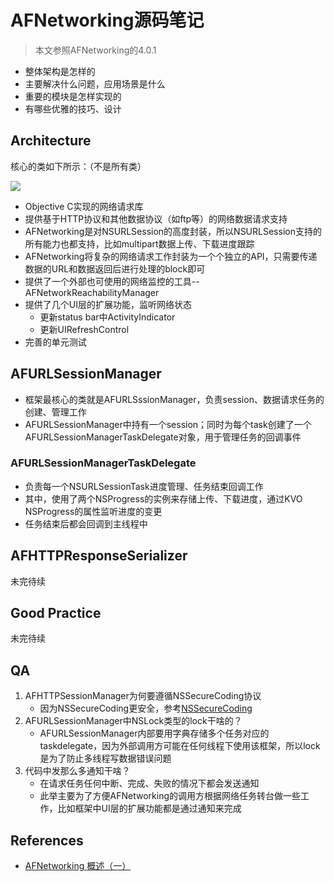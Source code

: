 # AFNetworking源码笔记

> 本文参照AFNetworking的4.0.1

- 整体架构是怎样的
- 主要解决什么问题，应用场景是什么
- 重要的模块是怎样实现的
- 有哪些优雅的技巧、设计

## Architecture

核心的类如下所示：（不是所有类）

![](https://github.com/songgeb/I-Love-iOS/blob/master/Images/AFNetworking_architecture.jpg?raw=true)

- Objective C实现的网络请求库
- 提供基于HTTP协议和其他数据协议（如ftp等）的网络数据请求支持
- AFNetworking是对NSURLSession的高度封装，所以NSURLSession支持的所有能力也都支持，比如multipart数据上传、下载进度跟踪
- AFNetworking将复杂的网络请求工作封装为一个个独立的API，只需要传递数据的URL和数据返回后进行处理的block即可
- 提供了一个外部也可使用的网络监控的工具--AFNetworkReachabilityManager
- 提供了几个UI层的扩展功能，监听网络状态
	- 更新status bar中ActivityIndicator
	- 更新UIRefreshControl
- 完善的单元测试

## AFURLSessionManager

- 框架最核心的类就是AFURLSssionManager，负责session、数据请求任务的创建、管理工作
- AFURLSessionManager中持有一个session；同时为每个task创建了一个AFURLSessionManagerTaskDelegate对象，用于管理任务的回调事件

### AFURLSessionManagerTaskDelegate

- 负责每一个NSURLSessionTask进度管理、任务结束回调工作
- 其中，使用了两个NSProgress的实例来存储上传、下载进度，通过KVO NSProgress的属性监听进度的变更
- 任务结束后都会回调到主线程中

## AFHTTPResponseSerializer
未完待续


## Good Practice
未完待续

## QA
1. AFHTTPSessionManager为何要遵循NSSecureCoding协议
	- 因为NSSecureCoding更安全，参考[NSSecure​Coding](https://nshipster.com/nssecurecoding/)
2. AFURLSessionManager中NSLock类型的lock干啥的？
	- AFURLSessionManager内部要用字典存储多个任务对应的taskdelegate，因为外部调用方可能在任何线程下使用该框架，所以lock是为了防止多线程写数据错误问题
3. 代码中发那么多通知干啥？
	- 在请求任务任何中断、完成、失败的情况下都会发送通知
	- 此举主要为了方便AFNetworking的调用方根据网络任务转台做一些工作，比如框架中UI层的扩展功能都是通过通知来完成

## References
- [AFNetworking 概述（一）](https://github.com/draveness/analyze/blob/master/contents/AFNetworking/AFNetworking%20%E6%A6%82%E8%BF%B0%EF%BC%88%E4%B8%80%EF%BC%89.md)